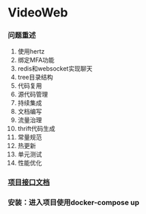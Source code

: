 # VideoWeb

### 问题重述

1. 使用hertz
2. 绑定MFA功能
3. redis和websocket实现聊天
4. tree目录结构
5. 代码复用
6. 源代码管理
7. 持续集成
8. 文档编写
9. 流量治理
10. thrift代码生成
11. 常量规范
12. 热更新
13. 单元测试
14. 性能优化

### [项目接口文档](https://apifox.com/apidoc/shared-dcb1a5ef-5c75-4a0e-9486-e3bd748379a0)

### 安装：进入项目使用docker-compose up





